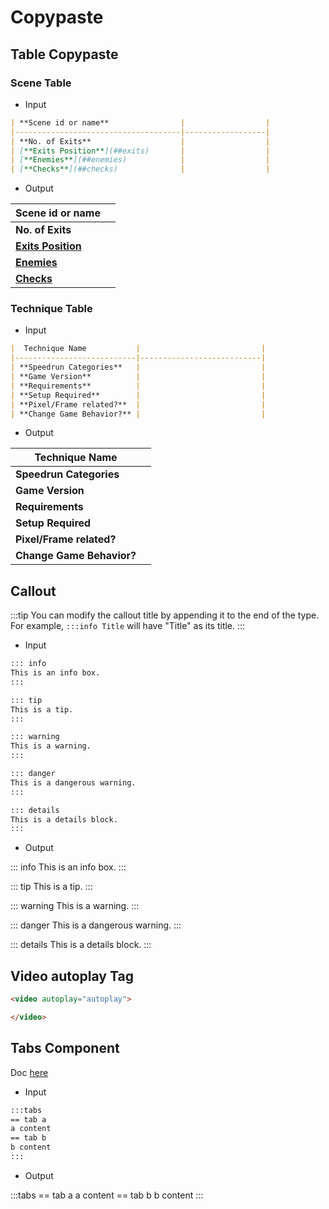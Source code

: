 # Copypaste

## Table Copypaste

### Scene Table

- Input

```markdown
| **Scene id or name**                |                  |
|-------------------------------------|------------------|
| **No. of Exits**                    |                  |
| [**Exits Position**](##exits)       |                  |
| [**Enemies**](##enemies)            |                  |
| [**Checks**](##checks)              |                  |
```

- Output

| **Scene id or name**                |                  |
|-------------------------------------|------------------|
| **No. of Exits**                    |                  |
| [**Exits Position**](##exits)       |                  |
| [**Enemies**](##enemies)            |                  |
| [**Checks**](##checks)              |                  |

### Technique Table

- Input

```markdown
|  Technique Name           |                           |
|---------------------------|---------------------------|
| **Speedrun Categories**   |                           |
| **Game Version**          |                           |
| **Requirements**          |                           |
| **Setup Required**        |                           |
| **Pixel/Frame related?**  |                           |
| **Change Game Behavior?** |                           |
```

- Output

|  Technique Name           |                           |
|---------------------------|---------------------------|
| **Speedrun Categories**   |                           |
| **Game Version**          |                           |
| **Requirements**          |                           |
| **Setup Required**        |                           |
| **Pixel/Frame related?**  |                           |
| **Change Game Behavior?** |                           |

## Callout

:::tip
You can modify the callout title by appending it to the end of the type.
For example, `:::info Title` will have "Title" as its title.
:::

- Input

```markdown
::: info
This is an info box.
:::
```

```markdown
::: tip
This is a tip.
:::
```

```markdown
::: warning
This is a warning.
:::
```

```markdown
::: danger
This is a dangerous warning.
:::
```

```markdown
::: details
This is a details block.
:::
```

- Output

::: info
This is an info box.
:::

::: tip
This is a tip.
:::

::: warning
This is a warning.
:::

::: danger
This is a dangerous warning.
:::

::: details
This is a details block.
:::

## Video autoplay Tag

```html
<video autoplay="autoplay">

</video>
```

## Tabs Component

Doc [here](https://vitepress-plugins.sapphi.red/tabs/#syntax)

- Input

```markdown
:::tabs
== tab a
a content
== tab b
b content
:::
```

- Output

:::tabs
== tab a
a content
== tab b
b content
:::
